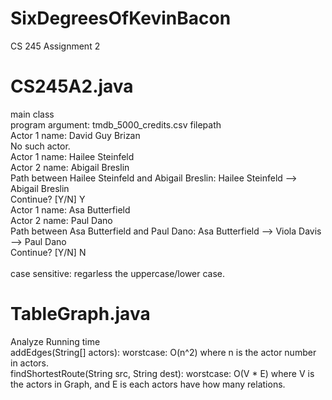 # SixDegreesOfKevinBacon
CS 245 Assignment 2
# CS245A2.java
main class<br />
program argument: tmdb_5000_credits.csv filepath<br />
Actor 1 name: ​David Guy Brizan<br />
No such actor.<br />
Actor 1 name: ​Hailee Steinfeld<br />
Actor 2 name: ​Abigail Breslin<br />
Path between Hailee Steinfeld and Abigail Breslin: Hailee Steinfeld --> Abigail Breslin<br />
Continue? [Y/N] ​Y<br />
Actor 1 name:​ Asa Butterfield<br />
Actor 2 name:​ Paul Dano<br />
Path between Asa Butterfield and Paul Dano: Asa Butterfield --> Viola Davis --> Paul Dano<br />
Continue? [Y/N] ​N<br />
<br />
case sensitive: regarless the uppercase/lower case.<br />
# TableGraph.java
Analyze Running time<br />
addEdges(String[] actors): worstcase: O(n^2) where n is the actor number in actors.<br />
findShortestRoute(String src, String dest): worstcase: O(V * E) where V is the actors in Graph, and E is each actors have how many relations.

